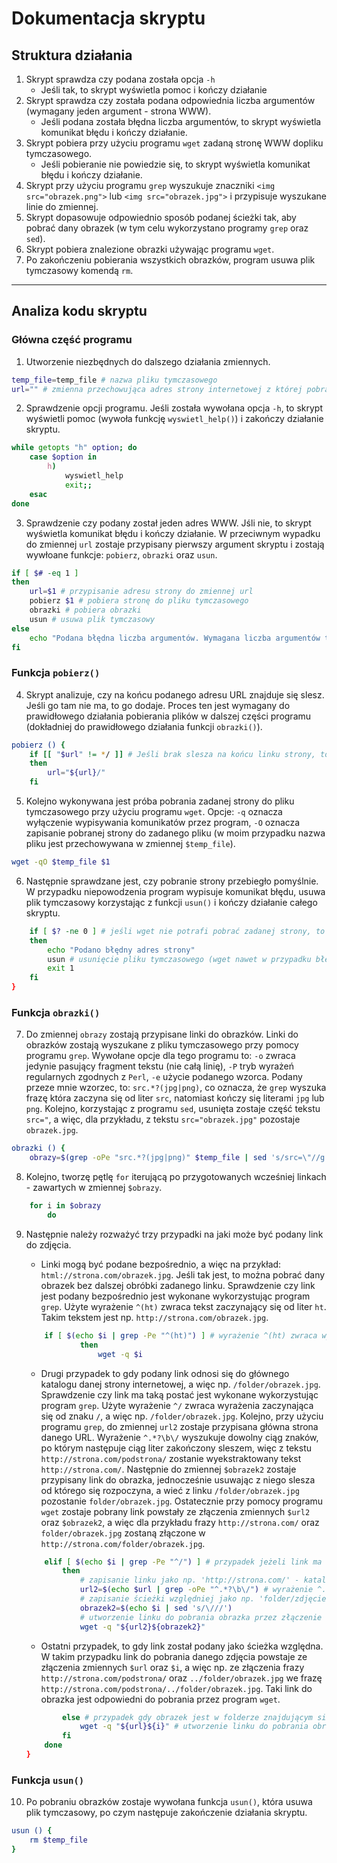 Dokumentacja skryptu
====================

## Struktura działania  
1. Skrypt sprawdza czy podana została opcja `-h`
   * Jeśli tak, to skrypt wyświetla pomoc i kończy działanie
2. Skrypt sprawdza czy została podana odpowiednia liczba argumentów (wymagany jeden argument - strona WWW).
   * Jeśli podana została błędna liczba argumentów, to skrypt wyświetla komunikat błędu i kończy działanie.
3. Skrypt pobiera przy użyciu programu `wget` zadaną stronę WWW dopliku tymczasowego.
   * Jeśli pobieranie nie powiedzie się, to skrypt wyświetla komunikat błędu i kończy działanie.
4. Skrypt przy użyciu programu `grep` wyszukuje znaczniki `<img src="obrazek.png">` lub `<img src="obrazek.jpg">` i przypisuje wyszukane linie do zmiennej.
5. Skrypt dopasowuje odpowiednio sposób podanej ścieżki tak, aby pobrać dany obrazek (w tym celu wykorzystano programy `grep` oraz `sed`).
6. Skrypt pobiera znalezione obrazki używając programu `wget`.
7. Po zakończeniu pobierania wszystkich obrazków, program usuwa plik tymczasowy komendą `rm`.

-----------------------

## Analiza kodu skryptu

### Główna część programu
1. Utworzenie niezbędnych do dalszego działania zmiennych.
```bash
temp_file=temp_file # nazwa pliku tymczasowego
url="" # zmienna przechowująca adres strony internetowej z której pobrane zostaną obrazki
```

2. Sprawdzenie opcji programu. Jeśli została wywołana opcja `-h`, to skrypt wyświetli pomoc (wywoła funkcję `wyswietl_help()`) i zakończy działanie skryptu.
```bash
while getopts "h" option; do
	case $option in
		h)
			wyswietl_help
			exit;;
	esac
done
```

3. Sprawdzenie czy podany został jeden adres WWW. Jśli nie, to skrypt wyświetla komunikat błędu i kończy działanie. W przeciwnym wypadku do zmiennej `url` zostaje przypisany pierwszy argument skryptu i zostają wywłoane funkcje: `pobierz`, `obrazki` oraz `usun`.
```bash
if [ $# -eq 1 ]
then
	url=$1 # przypisanie adresu strony do zmiennej url
	pobierz $1 # pobiera stronę do pliku tymczasowego
	obrazki # pobiera obrazki
	usun # usuwa plik tymczasowy
else
	echo "Podana błędna liczba argumentów. Wymagana liczba argumentów to 1."
fi
```

### Funkcja `pobierz()`
4. Skrypt analizuje, czy na końcu podanego adresu URL znajduje się slesz. Jeśli go tam nie ma, to go dodaje. Proces ten jest wymagany do prawidłowego działania pobierania plików w dalszej części programu (dokładniej do prawidłowego działania funkcji `obrazki()`).
```bash
pobierz () {
	if [[ "$url" != */ ]] # Jeśli brak slesza na końcu linku strony, to go dodaj (parsowanie wymagane do daleszej części programu)
	then
		url="${url}/"
	fi
```

5. Kolejno wykonywana jest próba pobrania zadanej strony do pliku tymczasowego przy użyciu programu `wget`. Opcje: `-q` oznacza wyłączenie wypisywania komunikatów przez program, `-O` oznacza zapisanie pobranej strony do zadanego pliku (w moim przypadku nazwa pliku jest przechowywana w zmiennej `$temp_file`).
```bash
wget -qO $temp_file $1
```

6. Następnie sprawdzane jest, czy pobranie strony przebiegło pomyślnie. W przypadku niepowodzenia program wypisuje komunikat błędu, usuwa plik tymczasowy korzystając z funkcji `usun()` i kończy działanie całego skryptu.
```bash
	if [ $? -ne 0 ] # jeśli wget nie potrafi pobrać zadanej strony, to zakończ skrypt
	then
		echo "Podano błędny adres strony"
		usun # usunięcie pliku tymczasowego (wget nawet w przypadku błędu pobierania utworzy zadany plik tymczasowy)
		exit 1
	fi
}
```

### Funkcja `obrazki()`
7. Do zmiennej `obrazy` zostają przypisane linki do obrazków. Linki do obrazków zostają wyszukane z pliku tymczasowego przy pomocy programu `grep`. Wywołane opcje dla tego programu to: `-o` zwraca jedynie pasujący fragment tekstu (nie całą linię), `-P` tryb wyrażeń regularnych zgodnych z `Perl`, `-e` użycie podanego wzorca. Podany przeze mnie wzorzec, to: `src.*?(jpg|png)`, co oznacza, że `grep` wyszuka frazę która zaczyna się od liter `src`, natomiast kończy się literami `jpg` lub `png`. Kolejno, korzystając z programu `sed`, usunięta zostaje część tekstu `src="`, a więc, dla przykładu, z tekstu `src="obrazek.jpg"` pozostaje `obrazek.jpg`.
```bash
obrazki () { 
	obrazy=$(grep -oPe "src.*?(jpg|png)" $temp_file | sed 's/src=\"//g')
```

8. Kolejno, tworzę pętlę `for` iterującą po przygotowanych wcześniej linkach - zawartych w zmiennej `$obrazy`.
```bash
	for i in $obrazy
		do
```

9. Następnie należy rozważyć trzy przypadki na jaki może być podany link do zdjęcia.
	* Linki mogą być podane bezpośrednio, a więc na przykład: `html://strona.com/obrazek.jpg`. Jeśli tak jest, to można pobrać dany obrazek bez dalszej obróbki zadanego linku. Sprawdzenie czy link jest podany bezpośrednio jest wykonane wykorzystując program `grep`. Użyte wyrażenie `^(ht)` zwraca tekst zaczynający się od liter `ht`. Takim tekstem jest np. `http://strona.com/obrazek.jpg`.
	```bash
		if [ $(echo $i | grep -Pe "^(ht)") ] # wyrażenie ^(ht) zwraca wyrażenie zaczynające się od liter ht - np. http://...
				then
					wget -q $i
	```

	* Drugi przypadek to gdy podany link odnosi się do głównego katalogu danej strony internetowej, a więc np. `/folder/obrazek.jpg`. Sprawdzenie czy link ma taką postać jest wykonane wykorzystując program `grep`. Użyte wyrażenie `^/` zwraca wyrażenia zaczynająca się od znaku `/`, a więc np. `/folder/obrazek.jpg`. Kolejno, przy użyciu programu `grep`, do zmiennej `url2` zostaje przypisana główna strona danego URL. Wyrażenie `^.*?\b\/` wyszukuje dowolny ciąg znaków, po którym następuje ciąg liter zakończony sleszem, więc z tekstu `http://strona.com/podstrona/` zostanie wyekstraktowany tekst `http://strona.com/`. Następnie do zmiennej `$obrazek2` zostaje przypisany link do obrazka, jednocześnie usuwając z niego slesza od którego się rozpoczyna, a wieć z linku `/folder/obrazek.jpg` pozostanie `folder/obrazek.jpg`. Ostatecznie przy pomocy programu `wget` zostaje pobrany link powstały ze złączenia zmiennych `$url2` oraz `$obrazek2`, a więc dla przykładu frazy `http://strona.com/` oraz `folder/obrazek.jpg` zostaną złączone w `http://strona.com/folder/obrazek.jpg`.
	```bash
		elif [ $(echo $i | grep -Pe "^/") ] # przypadek jeżeli link ma wzór typu 'src="/folder/obrazek.jpg"'
			then
				# zapisanie linku jako np. 'http://strona.com/' - katalog główny podanej strony
				url2=$(echo $url | grep -oPe "^.*?\b\/") # wyrażenie ^.*?\b\/ wyszukuje pierwsze słowo kończące się sleszem, np. http://moja.strona.com/podstrona/ --> http://moja.strona.com/
				# zapisanie ścieżki względniej jako np. 'folder/zdjęcie.jpg'
				obrazek2=$(echo $i | sed 's/\///')
				# utworzenie linku do pobrania obrazka przez złączenie 'http://strona.com/' + 'folder/zdjęcie.jpg' w 'http://strona.com/folder/zdjęcie.jpg'
				wget -q "${url2}${obrazek2}"
	```

	* Ostatni przypadek, to gdy link został podany jako ścieżka względna. W takim przypadku link do pobrania danego zdjęcia powstaje ze złączenia zmiennych `$url` oraz `$i`, a więc np. ze złączenia frazy `http://strona.com/podstrona/` oraz `../folder/obrazek.jpg` we frazę `http://strona.com/podstrona/../folder/obrazek.jpg`. Taki link do obrazka jest odpowiedni do pobrania przez program `wget`.
	```bash
			else # przypadek gdy obrazek jest w folderze znajdującym się w aktualnym folderze. Link ma wzór 'src="folder/zdjęcie.jpg"'
				wget -q "${url}${i}" # utworzenie linku do pobrania obrazka przez złączenie adresu strony i adresu zdjęcia
			fi
		done
	}
	```

### Funkcja `usun()`
10. Po pobraniu obrazków zostaje wywołana funkcja `usun()`, która usuwa plik tymczasowy, po czym następuje zakończenie działania skryptu.
```bash
usun () { 
	rm $temp_file
}
```